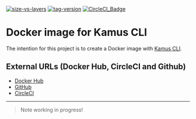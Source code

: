 [![size-vs-layers](https://images.microbadger.com/badges/image/lozanomatheus/docker_kamus_cli:0.2.8-8.svg)](https://microbadger.com/images/lozanomatheus/docker_kamus_cli:0.2.8-8 "Size vs Layers")
[![tag-version](https://images.microbadger.com/badges/version/lozanomatheus/docker_kamus_cli:0.2.8-8.svg)](https://microbadger.com/images/lozanomatheus/docker_kamus_cli:0.2.8-8 "Tag Version")
[![CircleCI_Badge](https://img.shields.io/circleci/build/github/LozanoMatheus/docker_kamus_cli/master.svg?style=plastic)](https://circleci.com/gh/LozanoMatheus/docker_kamus_cli/tree/master)

# Docker image for Kamus CLI

The intention for this project is to create a Docker image with [Kamus CLI](https://github.com/Soluto/kamus).

## External URLs (Docker Hub, CircleCI and Github)

* [Docker Hub](https://hub.docker.com/r/lozanomatheus/kamus_cli)
* [GitHub](https://github.com/LozanoMatheus/docker_kamus_cli)
* [CircleCI](https://circleci.com/gh/LozanoMatheus/docker_kamus_cli)

---

> Note working in progress!

